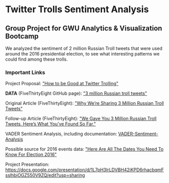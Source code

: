 # Twitter Trolls Sentiment Analysis
## Group Project for GWU Analytics & Visualization Bootcamp

We analyzed the sentiment of 2 million Russian Troll tweets that were used around the 2016 presidential election, to see what interesting patterns we could find among these trolls.

### Important Links ###

Project Proposal: ["How to be Good at Twitter Trolling"](https://docs.google.com/document/d/13EzOASvgz3otegg8G2IPTzM0tOHNtxDR7xR2B1HAQ8I/edit)

**DATA** (FiveThirtyEight GitHub page): ["3 million Russian troll tweets"](https://github.com/fivethirtyeight/russian-troll-tweets/)

Original Article (FiveThirtyEight): ["Why We’re Sharing 3 Million Russian Troll Tweets"](https://fivethirtyeight.com/features/why-were-sharing-3-million-russian-troll-tweets/?ex_cid=story-twitter)

Follow-up Article (FiveThirtyEight): ["We Gave You 3 Million Russian Troll Tweets. Here’s What You’ve Found So Far."](https://fivethirtyeight.com/features/what-you-found-in-3-million-russian-troll-tweets/) 

VADER Sentiment Analysis, including documentation: [VADER-Sentiment-Analysis](https://github.com/cjhutto/vaderSentiment)

Possible source for 2016 events data: ["Here Are All The Dates You Need To Know For Election 2016"](https://www.huffingtonpost.com/entry/2016-primary-dates_us_56689f99e4b009377b23acc3)

Project Presentation: https://docs.google.com/presentation/d/1L7pH3lrLDVBH42iKPD6rhacbqmFsslhbiOGZ550V9ZQ/edit?usp=sharing
